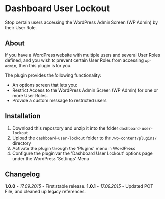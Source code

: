 # Dashboard User Lockout

Stop certain users accessing the WordPress Admin Screen (WP Admin) by their User Role.

## About

If you have a WordPress website with multiple users and several User Roles defined, and you wish to prevent certain User Roles from accessing `wp-admin`, then this plugin is for you.

The plugin provides the following functionality:

* An options screen that lets you:
 * Restrict Access to the WordPress Admin Screen (WP Admin) for one or more User Roles.
 * Provide a custom message to restricted users

## Installation

1. Download this repository and unzip it into the folder `dashboard-user-lockout`
2. Upload the `dashboard-user-lockout` folder to the `/wp-content/plugins/` directory
3. Activate the plugin through the 'Plugins' menu in WordPress
4. Configure the plugin var the 'Dashboard User Lockout' options page under the WordPress 'Settings' Menu

## Changelog

**1.0.0** - *17.09.2015* - First stable release.
**1.0.1** - *17.09.2015* - Updated POT File, and cleaned up legacy references.
